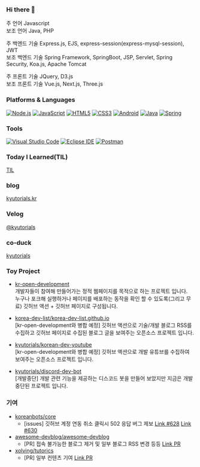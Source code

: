 ### Hi there 👋
주 언어 Javascript<br/>
보조 언어 Java, PHP<br/>

주 백엔드 기술 Express.js, EJS, express-session(express-mysql-session), JWT<br/>
보조 백엔드 기술 Spring Framework, SpringBoot, JSP, Servlet, Spring Security, Koa.js, Apache Tomcat<br/>

주 프론트 기술 JQuery, D3.js<br/>
보조 프론트 기술 Vue.js, Next.js, Three.js

### Platforms & Languages
[![Node.js](https://img.shields.io/badge/Node.js-339933?style=flat-square&logo=Node.js&logoColor=FFFFFF)](#)
[![JavaScript](https://img.shields.io/badge/JavaScript-F7DF1E?style=flat-square&logo=JavaScript&logoColor=FFFFFF)](#)
[![HTML5](https://img.shields.io/badge/HTML5-E34F26?style=flat-square&logo=HTML5&logoColor=FFFFFF)](#)
[![CSS3](https://img.shields.io/badge/CSS3-1572B6?style=flat-square&logo=CSS3&logoColor=FFFFFF)](#)
[![Android](https://img.shields.io/badge/Android-3DDC84?style=flat-square&logo=Android&logoColor=FFFFFF)](#)
[![Java](https://img.shields.io/badge/Java-007396?style=flat-square&logo=Java&logoColor=FFFFFF)](#)
[![Spring](https://img.shields.io/badge/Spring-6DB33F?style=flat-square&logo=Spring&logoColor=FFFFFF)](#)

### Tools
[![Visual Studio Code](https://img.shields.io/badge/Visual%20Studio%20Code-007ACC?style=flat-square&logo=Visual%20Studio%20Code&logoColor=FFFFFF)](#)
[![Eclipse IDE](https://img.shields.io/badge/Eclipse%20IDE-2C2255?style=flat-square&logo=Eclipse%20IDE&logoColor=FFFFFF)](#)
[![Postman](https://img.shields.io/badge/Postman-FF6C37?style=flat-square&logo=Postman&logoColor=FFFFFF)](#)

### Today I Learned(TIL)
[TIL](https://github.com/kyutorials/TIL)

### blog
[kyutorials.kr](https://kyutorials.kr)

### Velog
[@kyutorials](https://velog.io/@kyutorials)

<!--
### disquiet.io
[@kyutorials](https://disquiet.io/@kyutorials)
-->

### co-duck
[kyutorials](https://co-duck.com/ducks/kyutorials)

### Toy Project

- [kr-open-development](https://github.com/kr-open-development)   
  개발자들이 참여해 만들어가는 정적 웹페이지를 목적으로 하는 프로젝트 입니다.   
  누구나 포크해 실행하거나 페이지를 배포하는 동작을 확인 할 수 있도록(그리고 무료) 깃허브 액션 + 깃허브 페이지로 구성됩니다.

- [korea-dev-list/korea-dev-list.github.io](https://github.com/korea-dev-list/korea-dev-list.github.io)   
  [kr-open-development와 병합 예정] 깃허브 액션으로 기술/개발 블로그 RSS를 수집하고 깃허브 페이지로 수집된 블로그 글을 보여주는 오픈소스 프로젝트 입니다.

- [kyutorials/korean-dev-youtube](https://github.com/kyutorials/korean-dev-youtube)   
  [kr-open-development와 병합 예정] 깃허브 액션으로 개발 유튜브를 수집하여 보여주는 오픈소스 프로젝트 입니다.

- [kyutorials/discord-dev-bot](https://github.com/kyutorials/discord-dev-bot)   
  [개발중단] 개발 관련 기능을 제공하는 디스코드 봇을 만들어 보았지만 지금은 개발 중단된 프로젝트 입니다.

### 기여
- [koreanbots/core](https://github.com/koreanbots/core)
  * [issues] 깃허브 계정 연동 취소 클릭시 502 응답 버그 제보 [Link #628](https://github.com/koreanbots/core/issues/628) [Link #630](https://github.com/koreanbots/core/issues/630)
- [awesome-devblog/awesome-devblog](https://github.com/awesome-devblog/awesome-devblog)
  * [PR] 접속 불가능한 블로그 제거 및 일부 블로그 RSS 변경 등등 [Link PR](https://github.com/awesome-devblog/awesome-devblog/pulls?q=is%3Apr+author%3Akyutorials)
- [xolving/tutorics](https://github.com/xolving/tutorics)
  * [PR] 일부 컨텐츠 기여 [Link PR](https://github.com/xolving/tutorics/pulls?q=is%3Apr+author%3Akyutorials)

<!--
**kyutorials/kyutorials** is a ✨ _special_ ✨ repository because its `README.md` (this file) appears on your GitHub profile.

Here are some ideas to get you started:

- 🔭 I’m currently working on ...
- 🌱 I’m currently learning ...
- 👯 I’m looking to collaborate on ...
- 🤔 I’m looking for help with ...
- 💬 Ask me about ...
- 📫 How to reach me: ...
- 😄 Pronouns: ...
- ⚡ Fun fact: ...
-->
